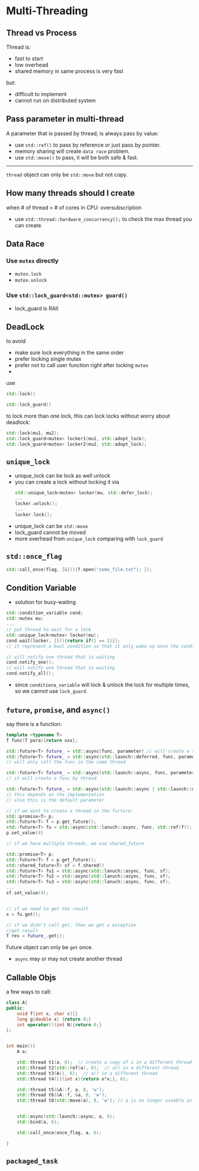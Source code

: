 # Multi-Threading

## Thread vs Process

Thread is:

- fast to start
- low overhead
- shared memory in same process is very fast

but:

- difficult to implement
- cannot run on distributed system

## Pass parameter in multi-thread

A parameter that is passed by thread, is always pass by value:

- use `std::ref()` to pass by reference or just pass by pointer.
- memory sharing will create `data race` problem. 
- use `std::move()` to pass, it will be both safe & fast.


---

`thread` object can only be `std::move` but not copy. 



## How many threads should I create

when # of thread > # of cores in CPU: oversubscription

- use `std::thread::hardware_concurrency();` to check the max thread you can create.


## Data Race

### Use `mutex` directly
- `mutex.lock`
- `mutex.unlock`

### Use `std::lock_guard<std::mutex> guard()`

- lock_guard is RAII

## DeadLock

to avoid

- make sure lock everything in the same order
- prefer locking single mutex
- prefer not to call user function right after locking `mutex`
- 
use 
``` cpp
std::lock()
``` 
``` cpp
std::lock_guard()
``` 
to lock more than one lock, this can lock locks without worry about deadlock:
  ```cpp
  std::lock(mu1, mu2);
  std::lock_guard<mutex> locker1(mu1, std::adopt_lock);
  std::lock_guard<mutex> locker2(mu2, std::adopt_lock);
  ```

## `unique_lock`

- unique_lock can be lock as well unlock
- you can create a lock without locking it via 
    ```cpp
    std::unique_lock<mutex> locker(mu, std::defer_lock);
    ...
    locker.unlock();
    ...
    locker.lock();

    ```
- unique_lock can be `std::move`
- lock_guard cannot be moved
- more overhead from `unique_lock` comparing with `lock_guard`



## `std::once_flag`

```cpp
std::call_once(flag, [&](){f.open("some_file.txt"); });
```




## Condition Variable

- solution for busy-waiting

```cpp
std::condition_variable cond;
std::mutex mu;
...
// put thread to wait for a lock
std::unique_lock<mutex> locker(mu);
cond.wait(locker, [](){return if(1 == 1)}); 
// it represent a bool condition so that it only wake up once the condition is satisfied

// will notify one thread that is waiting
cond.notify_one();
// will notify one thread that is waiting
cond.notify_all();
```

- since `conditiona_variable` will lock & unlock the lock for multiple times, so we cannot use `lock_guard`. 




## `future`, `promise`, and `async()`

say there is a function:
```cpp
template <typename T>
T func(T para){return xxx};

std::future<T> future_ = std::async(func, parameter) // will create a seperate thread
std::future<T> future_ = std::async(std::launch::deferred, func, parameter) 
// will only call the func in the same thread

std::future<T> future_ = std::async(std::launch::async, func, parameter) 
// it will create a func by thread

std::future<T> future_ = std::async(std::launch::async | std::launch::deferred, func, parameter) 
// this depends on the implementation
// also this is the default parameter

// if we want to create a thread in the furture:
std::promise<T> p;
std::future<T> f = p.get_future();
std::future<T> fu = std::async(std::lanuch::async, func, std::ref(f));
p.set_value(4)

// if we have multiple threads, we use shared_future

std::promise<T> p;
std::future<T> f = p.get_future();
std::shared_future<T> sf = f.shared()
std::future<T> fu1 = std::async(std::lanuch::async, func, sf);
std::future<T> fu2 = std::async(std::lanuch::async, func, sf);
std::future<T> fu3 = std::async(std::lanuch::async, func, sf);
...
sf.set_value(4);


// if we need to get the result
x = fu.get(); 

// if we didn't call get, then we get a exception
//get result
T res = future_.get();
```

Future object can only be `get` once.

- `async` may or may not create another thread


## Callable Objs

a few ways to call:

```cpp
class A{
public:
    void f(int x, char c){}
    long g(double x) {return 0;}
    int operator()(int N){return 0;}
};


int main(){
    A a;

    std::thread t1(a, 6);  // create a copy of a in a different thread
    std::thread t2(std::ref(a), 6);  // a() in a different thread
    std::thread t3(A(), 6);  // a() in a different thread
    std::thread t4([](int x){return x*x;}, 6);

    std::thread t5(&A::f, a, 8, 'w');
    std::thread t6(&A::f, &a, 8, 'w');
    std::thread t8(std::move(a), 8, 'w'); // a is no longer useable in main thread


    std::async(std::launch::async, a, 6);
    std::bind(a, 6);

    std::call_once(once_flag, a, 6);

}

```



## `packaged_task`

